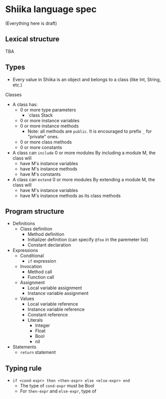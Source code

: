 # Shiika language spec

(Everything here is draft)

## Lexical structure

TBA

## Types

- Every value in Shiika is an object and belongs to a class (like Int, String, etc.)

Classes

- A class has:
  - 0 or more type parameters
    - `class Stack<T>
  - 0 or more instance variables
  - 0 or more instance methods
    - Note: all methods are `public`. It is encouraged to prefix `_` for "private" ones.
  - 0 or more class methods
  - 0 or more constants
- A class can `include` 0 or more modules
  By including a module M, the class will
  - have M's instance variables
  - have M's instance methods
  - have M's constants
- A class can `extend` 0 or more modules
  By extending a module M, the class will
  - have M's instance variables
  - have M's instance methods as its class methods

## Program structure

- Definitions
  - Class definition
    - Method definition
    - Initializer definition (can specify `@foo` in the paremeter list)
    - Constant declaration
- Expressions
  - Conditional
    - `if` expression
  - Invocation
    - Method call
    - Function call
  - Assignment
    - Local variable assignment
    - Instance variable assignment
  - Values
    - Local variable reference
    - Instance variable reference
    - Constant reference
    - Literals
      - Integer
      - Float 
      - Bool
      - nil
- Statements
  - `return` statement

## Typing rule

- `if <cond-expr> then <then-expr> else <else-expr> end`
  - The type of `cond-expr` must be Bool
  - For `then-expr` and `else-expr`, type of 
